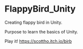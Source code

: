 # FlappyBird_Unity
 Creating flappy bird in Unity.
 
 Purpose to learn the basics of Unity.

Play it!
https://scottho.itch.io/birb
